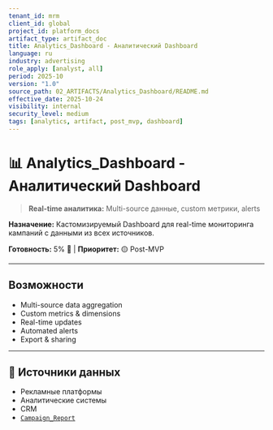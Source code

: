 ```yaml
---
tenant_id: mrm
client_id: global
project_id: platform_docs
artifact_type: artifact_doc
title: Analytics_Dashboard - Аналитический Dashboard
language: ru
industry: advertising
role_apply: [analyst, all]
period: 2025-10
version: "1.0"
source_path: 02_ARTIFACTS/Analytics_Dashboard/README.md
effective_date: 2025-10-24
visibility: internal
security_level: medium
tags: [analytics, artifact, post_mvp, dashboard]
---
```


# 📊 Analytics_Dashboard - Аналитический Dashboard

> **Real-time аналитика:** Multi-source данные, custom метрики, alerts

**Назначение:** Кастомизируемый Dashboard для real-time мониторинга кампаний с данными из всех источников.

**Готовность:** 5% 📝 | **Приоритет:** 🟡 Post-MVP

---

## Возможности

- Multi-source data aggregation
- Custom metrics & dimensions
- Real-time updates
- Automated alerts
- Export & sharing

---

## 🔗 Источники данных

- Рекламные платформы
- Аналитические системы
- CRM
- [`Campaign_Report`](../Campaign_Report/)

